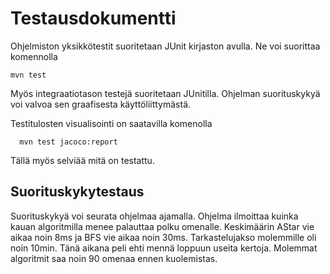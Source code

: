 # Testausdokumentti

Ohjelmiston yksikkötestit suoritetaan JUnit kirjaston avulla. Ne
voi suorittaa komennolla

```
mvn test
```
Myös integraatiotason testejä suoritetaan JUnitilla.
Ohjelman suorituskykyä voi valvoa sen graafisesta käyttöliittymästä.

Testitulosten visualisointi on saatavilla komenolla
```
  mvn test jacoco:report
```
Tällä myös selviää mitä on testattu.

## Suorituskykytestaus
Suorituskykyä voi seurata ohjelmaa ajamalla. Ohjelma ilmoittaa kuinka kauan
algoritmilla menee palauttaa polku omenalle. Keskimäärin AStar vie aikaa noin
8ms ja BFS vie aikaa noin 30ms. Tarkastelujakso molemmille oli noin 10min.
Tänä aikana peli ehti mennä loppuun useita kertoja. Molemmat algoritmit saa
noin 90 omenaa ennen kuolemistas.
